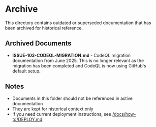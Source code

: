 # Archive

This directory contains outdated or superseded documentation that has been archived for historical reference.

## Archived Documents

- **ISSUE-103-CODEQL-MIGRATION.md** - CodeQL migration documentation from June 2025. This is no longer relevant as the migration has been completed and CodeQL is now using GitHub's default setup.

## Notes

- Documents in this folder should not be referenced in active documentation
- They are kept for historical context only
- If you need current deployment instructions, see [/docs/how-to/DEPLOY.md](../how-to/DEPLOY.md)